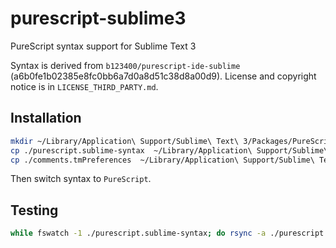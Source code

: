 # purescript-sublime3

PureScript syntax support for Sublime Text 3

Syntax is derived from `b123400/purescript-ide-sublime` (a6b0fe1b02385e8fc0bb6a7d0a8d51c38d8a00d9). License and copyright notice is in `LICENSE_THIRD_PARTY.md`.

## Installation

```bash
mkdir ~/Library/Application\ Support/Sublime\ Text\ 3/Packages/PureScriptSyntax
cp ./purescript.sublime-syntax  ~/Library/Application\ Support/Sublime\ Text\ 3/Packages/PureScriptSyntax/
cp ./comments.tmPreferences  ~/Library/Application\ Support/Sublime\ Text\ 3/Packages/PureScriptSyntax/
```
Then switch syntax to `PureScript`.

## Testing

```bash
while fswatch -1 ./purescript.sublime-syntax; do rsync -a ./purescript.sublime-syntax ~/Library/Application\ Support/Sublime\ Text\ 3/Packages/PureScriptSyntax/; done
```
